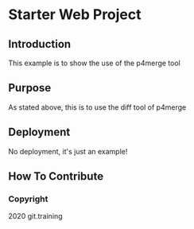 # Starter Web Project

## Introduction

This example is to show the use of the p4merge tool

## Purpose

As stated above, this is to use the diff tool of p4merge

## Deployment

No deployment, it's just an example!

## How To Contribute

### Copyright

2020 git.training
